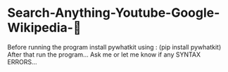 # Search-Anything-Youtube-Google-Wikipedia-🔎

Before running the program install pywhatkit using : (pip install pywhatkit)
After that run the program...
Ask me or let me know if any SYNTAX ERRORS...
